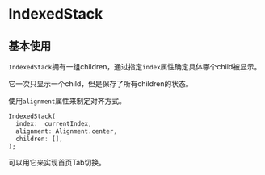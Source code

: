 # IndexedStack

## 基本使用

`IndexedStack`拥有一组children，通过指定`index`属性确定具体哪个child被显示。

它一次只显示一个child，但是保存了所有children的状态。

使用`alignment`属性来制定对齐方式。

```dart
IndexedStack(
  index: _currentIndex,
  alignment: Alignment.center,
  children: [],
);
```

可以用它来实现首页Tab切换。